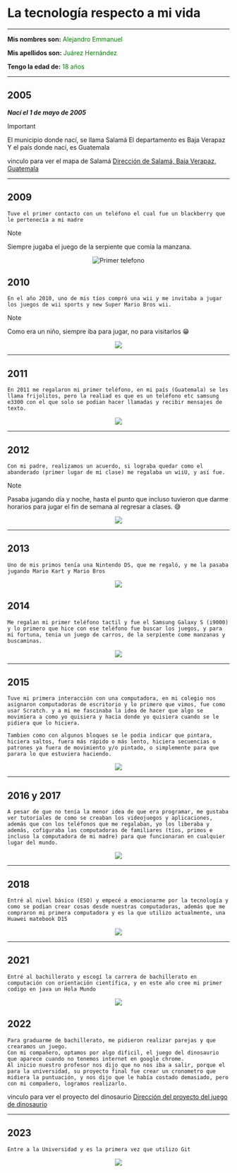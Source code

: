 # La tecnología respecto a mi vida

------------

**Mis nombres son:** <span style="color:green">Alejandro Emmanuel</span>

**Mis apellidos son:** <span style="color:green">Juárez Hernández</span>

**Tengo la edad de:** <span style="color:green">18 años</span>

------------
## 2005 
***Nací el 1 de mayo de 2005***
> [!IMPORTANT]
> El municipio donde nací, se llama Salamá
> El departamento es Baja Verapaz
> Y el país donde nací, es Guatemala

vinculo para ver el mapa de Salamá [Dirección de Salamá, Baja Verapaz, Guatemala](https://www.google.es/maps/place/Salam%C3%A1,+Guatemala/@15.1026406,-90.3258348,15z/data=!3m1!4b1!4m6!3m5!1s0x858a21ea1bda13df:0x2d840c119e78db67!8m2!3d15.1052115!4d-90.3160286!16zL20vMDM2cGhr?entry=ttu)

-------

## 2009

```
Tuve el primer contacto con un teléfono el cual fue un blackberry que le pertenecía a mi madre
```
> [!NOTE]
> Siempre jugaba el juego de la serpiente que comía la manzana.
<!-- Con este comando,se centra y se coloca una imagen-->
<p align="center">
<image src="blackberry.jpg" alt="Primer telefono">
</p>

## 2010

```
En el año 2010, uno de mis tíos compró una wii y me invitaba a jugar los juegos de wii sports y new Super Mario Bros wii.
```
> [!NOTE]
> Como era un niño, siempre iba para jugar, no para visitarlos 
:grin:
<p align="center">
<image src="wii.jpg">
</p>

-------

## 2011

```
En 2011 me regalaron mi primer teléfono, en mi país (Guatemala) se les llama frijolitos, pero la realiad es que es un teléfono etc samsung e3300 con el que solo se podian hacer llamadas y recibir mensajes de texto.
```
<p align="center">
<image src="frijolito.jpg">
</p>

-------

## 2012

```
Con mi padre, realizamos un acuerdo, si lograba quedar como el abanderado (primer lugar de mi clase) me regalaba un wiiU, y así fue.
```
> [!NOTE]
> Pasaba jugando día y noche, hasta el punto que incluso tuvieron que darme horarios para jugar el fin de semana al regresar a clases.
:sweat_smile:
<p align="center">
<image src="wiiU.jpg">
</p>

--------

## 2013

```
Uno de mis primos tenía una Nintendo DS, que me regaló, y me la pasaba jugando Mario Kart y Mario Bros
```
<p align="center">
<image src="nintendods.jpg">
</p>

## 2014

```
Me regalan mi primer teléfono tactil y fue el Samsung Galaxy S (i9000) y lo primero que hice con ese teléfono fue buscar los juegos, y para mi fortuna, tenia un juego de carros, de la serpiente come manzanas y buscaminas.
```
<p align="center">
<image src="PrimerTelefono.jpg">
</p>

---------

## 2015

```
Tuve mi primera interacción con una computadora, en mi colegio nos asignaron computadoras de escritorio y lo primero que vimos, fue como usar Scratch. y a mi me fascinaba la idea de hacer que algo se movimiera a como yo quisiera y hacia donde yo quisiera cuando se le pidiera que lo hiciera.

Tambien como con algunos bloques se le podia indicar que pintara, hiciera saltos, fuera más rápido o más lento, hiciera secuencias o patrones ya fuera de movimiento y/o pintado, o simplemente para que parara lo que estuviera haciendo.
```
<p align="center">
<image src="Scratch.jpg">
</p>

---------

## 2016 y 2017

```
A pesar de que no tenía la menor idea de que era programar, me gustaba ver tutoriales de como se creaban los videojuegos y aplicaciones, además que con los teléfonos que me regalaban, yo los liberaba y además, cofiguraba las computadoras de familiares (tíos, primos e incluso la computadora de mi madre) para que funcionaran en cualquier lugar del mundo.
```

<p align="center">
<image src="tutorialesdecomosecreabanjuegos.jpg">
</p>

----------

## 2018

```
Entré al nivel básico (ESO) y empecé a emocionarme por la tecnología y como se podian crear cosas desde nuestras computadoras, además que me compraron mi primera computadora y es la que utilizo actualmente, una Huawei matebook D15
```

<p align="center">
<image src="Primeracompu.jpg">
</p>

----------

## 2021

```
Entré al bachillerato y escogí la carrera de bachillerato en computación con orientación científica, y en este año cree mi primer codigo en java un Hola Mundo
```
<p align="center">
<image src="holamundo.jpg">
</p>

## 2022

```
Para graduarme de bachillerato, me pidieron realizar parejas y que crearamos un juego.
Con mi compañero, optamos por algo dificil, el juego del dinosaurio que aparece cuando no tenemos internet en google chrome.
Al inicio nuestro profesor nos dijo que no nos iba a salir, porque el para la universidad, su proyecto final fue crear un cronometro que midiera la puntuación, y nos dijo que le había costado demasiado, pero con mi compañero, logramos realizarlo.
```
vinculo para ver el proyecto del dinosaurio [Dirección del proyecto del juego de dinosaurio](https://www.canva.com/design/DAFFlPbiftg/mPe2l3fuEnnXHQ-qtBINgQ/edit?utm_content=DAFFlPbiftg&utm_campaign=designshare&utm_medium=link2&utm_source=sharebutton)

-----

## 2023
```
Entre a la Universidad y es la primera vez que utilizo Git
```
<p align="center">
<image src="github.jpg">
</p>